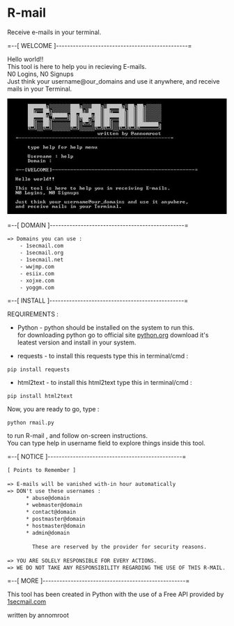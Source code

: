 # R-mail
Receive e-mails in your terminal.

=--[ WELCOME ]-----------------------------------------------=

Hello world!! \
This tool is here to help you in recieving E-mails. \
N0 Logins, N0 Signups\
Just think your username@our_domains and use it anywhere, and receive mails in your Terminal.

![image](/rmail.JPG)


=--[ DOMAIN ]------------------------------------------------=

    => Domains you can use : 
        - 1secmail.com
        - 1secmail.org
        - 1secmail.net
        - wwjmp.com
        - esiix.com
        - xojxe.com
        - yoggm.com
        
 =--[ INSTALL ]------------------------------------------------=

   REQUIREMENTS : 
    
   * Python - python should be installed on the system to run this.\
              for downloading python go to official site [python.org](https://www.python.org/downloads) download it's leatest version and install in your system.
                  
   * requests - to install this requests type this in terminal/cmd : 
    
    pip install requests
   * html2text - to install this html2text type this in terminal/cmd : 

    pip install html2text
  
   Now, you are ready to go, type :
       
    python rmail.py
    
   to run R-mail , and follow on-screen instructions.\
   You can type help in username field to explore things inside this tool.

=--[ NOTICE ]------------------------------------------------=

    [ Points to Remember ] 

    => E-mails will be vanished with-in hour automatically
    => DON't use these usernames :
          * abuse@domain
          * webmaster@domain
          * contact@domain
          * postmaster@domain
          * hostmaster@domain
          * admin@domain
          
            These are reserved by the provider for security reasons.
            
    => YOU ARE SOLELY RESPONSIBLE FOR EVERY ACTIONS.
    => WE DO NOT TAKE ANY RESPONSIBILITY REGARDING THE USE OF THIS R-MAIL.
    
=--[ MORE ]---------------------------------------------------=

This tool has been created in Python with the use of a Free API provided by [1secmail.com](https://www.1secmail.com/)
    
written by annomroot
